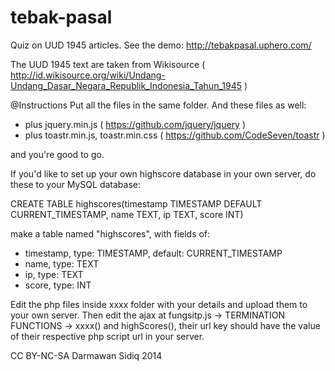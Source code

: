 tebak-pasal
===========

Quiz on UUD 1945 articles.
See the demo: http://tebakpasal.uphero.com/

The UUD 1945 text are taken from Wikisource ( http://id.wikisource.org/wiki/Undang-Undang_Dasar_Negara_Republik_Indonesia_Tahun_1945 )

@Instructions
Put all the files in the same folder. And these files as well:
+ plus jquery.min.js ( https://github.com/jquery/jquery )
+ plus toastr.min.js, toastr.min.css ( https://github.com/CodeSeven/toastr )

and you're good to go.

If you'd like to set up your own highscore database in your own server, do these to your MySQL database:

CREATE TABLE highscores(timestamp TIMESTAMP DEFAULT CURRENT_TIMESTAMP, name TEXT, ip TEXT, score INT)

make a table named "highscores", with fields of:
+ timestamp, type: TIMESTAMP, default: CURRENT_TIMESTAMP
+ name, type: TEXT
+ ip, type: TEXT
+ score, type: INT

Edit the php files inside xxxx folder with your details and upload them to your own server.
Then edit the ajax at fungsitp.js -> TERMINATION FUNCTIONS -> xxxx() and highScores(),
their url key should have the value of their respective php script url in your server.

CC BY-NC-SA Darmawan Sidiq 2014
